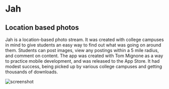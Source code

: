 # Jah
## Location based photos

Jah is a location-based photo stream. It was created with college campuses in mind to give students an easy way to find out what was going on around them. Students can post images, view any postings within a 5 mile radius, and comment on content. The app was created with Tom Mignone as a way to practice mobile development, and was released to the App Store. It had modest success, being picked up by various college campuses and getting thousands of downloads.

![screenshot](http://www.willemmanuel.net/s/jah.jpeg)

